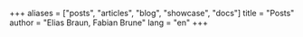+++
aliases = ["posts", "articles", "blog", "showcase", "docs"]
title = "Posts"
author = "Elias Braun, Fabian Brune"
lang = "en"
+++